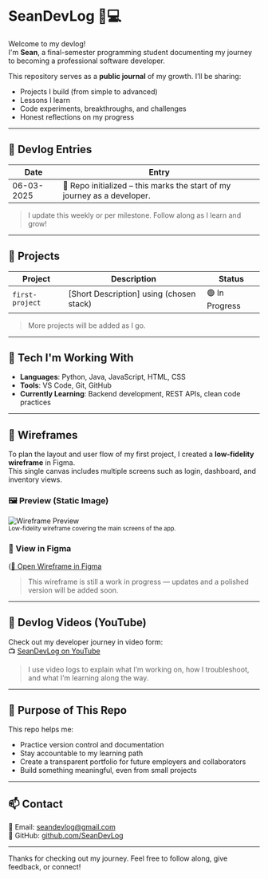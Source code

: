 # SeanDevLog 🧠💻

Welcome to my devlog!  
I'm **Sean**, a final-semester programming student documenting my journey to becoming a professional software developer.

This repository serves as a **public journal** of my growth. I’ll be sharing:
- Projects I build (from simple to advanced)
- Lessons I learn
- Code experiments, breakthroughs, and challenges
- Honest reflections on my progress

---

## 📘 Devlog Entries

| Date | Entry |
|------|-------|
| 06-03-2025 | 🎉 Repo initialized – this marks the start of my journey as a developer. |

> I update this weekly or per milestone. Follow along as I learn and grow!

---

## 🔨 Projects

| Project | Description | Status |
|---------|-------------|--------|
| `first-project` | \[Short Description\] using (chosen stack) | 🟢 In Progress |

> More projects will be added as I go.

---

## 🧰 Tech I'm Working With
- **Languages**: Python, Java, JavaScript, HTML, CSS
- **Tools**: VS Code, Git, GitHub
- **Currently Learning**: Backend development, REST APIs, clean code practices

---

## 🧩 Wireframes

To plan the layout and user flow of my first project, I created a **low-fidelity wireframe** in Figma.  
This single canvas includes multiple screens such as login, dashboard, and inventory views.

### 🖼️ Preview (Static Image)

![Wireframe Preview](./wireframes/v1-full-wireframe.png)  
<sub>Low-fidelity wireframe covering the main screens of the app.</sub>

### 🔗 View in Figma  
([🔗 Open Wireframe in Figma](https://www.figma.com/design/Z0tkiMeNWfYPXXa3pjQEeA/Inventory-Tracker?node-id=10-8&t=q4bf7N29OjiJG0N6-1](https://www.figma.com/design/Z0tkiMeNWfYPXXa3pjQEeA/Inventory-Tracker?node-id=0-1&t=q4bf7N29OjiJG0N6-1))

> This wireframe is still a work in progress — updates and a polished version will be added soon.

---

## 🎥 Devlog Videos (YouTube)
Check out my developer journey in video form:  
📺 [SeanDevLog on YouTube](https://youtube.com/@SeanDevLog)

> I use video logs to explain what I’m working on, how I troubleshoot, and what I’m learning along the way.

---

## 🧭 Purpose of This Repo
This repo helps me:
- Practice version control and documentation
- Stay accountable to my learning path
- Create a transparent portfolio for future employers and collaborators
- Build something meaningful, even from small projects

---

## 📫 Contact
📧 Email: [seandevlog@gmail.com](mailto:seandevlog@gmail.com)  
🔗 GitHub: [github.com/SeanDevLog](https://github.com/SeanDevLog)

---

Thanks for checking out my journey. Feel free to follow along, give feedback, or connect!
